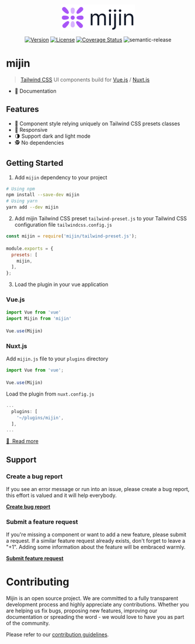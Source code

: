 <p align="center">
  <img alt="mijin-logo" height="70" alt="mijin logo" src="https://raw.githubusercontent.com/lecoueyl/mijin/main/.github/mijin-logo.svg?token=AB7Q7DQJU4LBLT3O2FWRWATAB2X7Q"/>
</p>

<p align="center">
  <a href="https://www.npmjs.com/package/mijin"><img src="https://img.shields.io/npm/v/mijin.svg?sanitize=true" alt="Version"></a>
  <a href="https://www.npmjs.com/package/mijin"><img src="https://img.shields.io/npm/l/vue.svg?sanitize=true" alt="License"></a>
  <a href="https://codecov.io/github/lecoueyl/mijin?branch=dev"><img src="https://img.shields.io/codecov/c/github/lecoueyl/mijin/dev.svg?sanitize=true" alt="Coverage Status"></a>
  <img src="https://img.shields.io/badge/%20%20%F0%9F%93%A6%F0%9F%9A%80-semantic--release-e10079.svg" alt="semantic-release"></a>
</p>

# mijin

> [Tailwind CSS](https://tailwindcss.com) UI components build for [Vue.js](https://vuejs.org) / [Nuxt.js](https://nuxtjs.org)

- 📖 Documentation

## Features

- 💅 Component style relying uniquely on Tailwind CSS presets classes
- 📱 Responsive
- 🌗 Support dark and light mode
- 🕵️ No dependencies

## Getting Started

1. Add `mijin` dependency to your project

```bash
# Using npm
npm install --save-dev mijin
# Using yarn
yarn add --dev mijin
```

2. Add mijin Tailwind CSS preset `tailwind-preset.js` to your Tailwind CSS configuration file `tailwindcss.config.js`

```javascript
const mijin = require('mijin/tailwind-preset.js');

module.exports = {
  presets: [
    mijin,
  ],
};
```

3. Load the plugin in your vue application

### Vue.js

```javascript
import Vue from 'vue'
import Mijin from 'mijin'

Vue.use(Mijin)
```

### Nuxt.js

Add `mijin.js` file to your `plugins` directory

```javascript
import Vue from 'vue';

Vue.use(Mijin)
```

Load the plugin from `nuxt.config.js`

```javascript
...
  plugins: [
    '~/plugins/mijin',
  ],
...
```

[📖 &nbsp;Read more](https://mijin.design/docs/getting-started)
## Support

### Create a bug report

If you see an error message or run into an issue, please create a bug report, this effort is valued and it will help everybody.

[**Create bug report**](https://github.com/lecoueyl/mijin/issues/new?assignees=&labels=bug&template=bug_report.md&title=)

### Submit a feature request

If you're missing a component or want to add a new feature, please submit a request.
If a similar feature request already exists, don't forget to leave a "+1". Adding some information about the feature will be embraced warmly.

[**Submit feature request**](https://github.com/lecoueyl/mijin/issues/new?assignees=&labels=enhancement&template=feature_request.md&title=)

# Contributing

Mijin is an open source project. We are committed to a fully transparent development process and highly appreciate any contributions. Whether you are helping us fix bugs, proposing new features, improving our documentation or spreading the word - we would love to have you as part of the community.

Please refer to our [contribution guidelines](./CONTRIBUTING.md).
